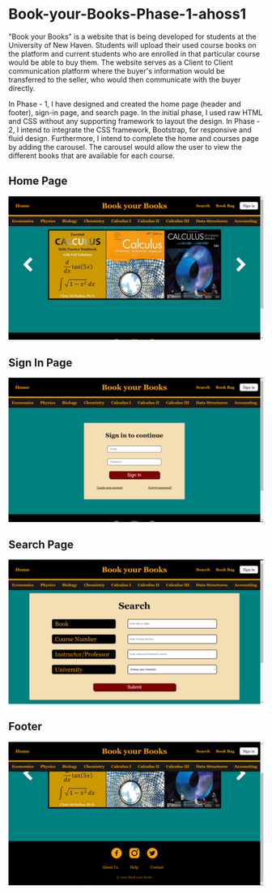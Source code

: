 # Book-your-Books-Phase-1-ahoss1

"Book your Books" is a website that is being developed for students at the University of New Haven. Students will upload their used course books on the platform and current students who are enrolled in that particular course would be able to buy them. The website serves as a Client to Client communication platform where the buyer's information would be transferred to the seller, who would then communicate with the buyer directly. <br>

In Phase - 1, I have designed and created the home page (header and footer), sign-in page, and search page. In the initial phase, I used raw HTML and CSS without any supporting framework to layout the design. In Phase - 2, I intend to integrate the CSS framework, Bootstrap, for responsive and fluid design. Furthermore, I intend to complete the home and courses page by adding the carousel. The carousel would allow the user to view the different books that are available for each course.  

## Home Page
<img src = "./Screenshots/Home Page.PNG">

## Sign In Page
<img src = "./Screenshots/Sign In.PNG">

## Search Page
<img src = "./Screenshots/Search.PNG">

## Footer
<img src = "./Screenshots/Footer.PNG">

